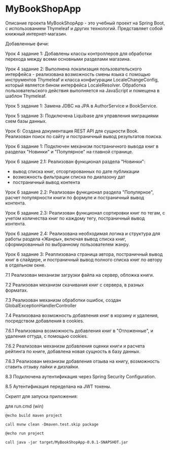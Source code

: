 # MyBookShopApp
Описание проекта
MyBookShopApp - это учебный проект на Spring Boot, с использованием Thymeleaf и других технологий. Представляет собой книжный интернет-магазин.

Добавленные фичи:

Урок 4 задание 1:
Добавлены классы контроллеров для обработки перехода между всеми основными разделами магазина.

Урок 4 задание 2:
Выполнена локализация пользовательского интерфейса - реализована возможность смены языка с помощью инструментов Thymeleaf и класса конфигурации LocaleChangeConfig, который является бином интерфейса LocaleResolver. Обработка пользовательского действия выполняется на JavaScript и помещена в шаблон Thymeleaf.

Урок 5 задание 1:
Замена JDBC на JPA в AuthorService и BookService.

Урок 5 задание 3:
Подключена Liquibase для управления миграциями схем базы данных.

Урок 6:
Создана документация REST API для сущности Book. 
Реализован поиск по сайту и постраничный вывод результатов поиска.

Урок 6 задание 1:
Подключен механизм постраничного вывода книг в разделах "Новинки" и "Популярное" на главной странице.

Урок 6 задание 2.1:
Реализован функционал раздела "Новинки": 
- вывод списка книг, отсортированных по дате публикации
- возможность фильтрации списка по диапазону дат
- постраничный вывод контента

Урок 6 задание 2.2:
Реализован функционал раздела "Популярное", расчет популярности книги по формуле и постраничный вывод контента.

Урок 6 задание 2.3:
Реализован функционал сортировки книг по тегам, с учетом количества книг по каждому тегу, постраничный вывод контента.

Урок 6 задание 2.4:
Реализована необходимая логика и структура для работы раздела «Жанры», включая вывод списка книг, сформированный по выбранному пользователем жанру. 

Урок 6 задание 3:
Реаплизована страница автора, постраничный вывод книг в слайдере, и постраничный вывод полного списка книг по автору в отдельном окне.

7.1 Реализован механизм загрузки файла на сервер, обложка книги.

7.2 Реализован механизм скачивания книг с сервера, в разных форматах.

7.3 Реализован механизм обработки ошибок, создан GlobalExceptionHandlerController

7.4 Реализована возможность добавления книг в корзину и удаления, посредством добавления в cookies.

7.6.1 Реализована возможность добавления книг в "Отложенные", и удаления оттуда, с помощью cookies.

7.6.2 Реализован механизм добавления оценки книги и расчета рейтинга по книге, добавлена новая сущность в базу данных.

7.6.3 Реализован механизм добавления отзыва на книгу, возможность ставить отзыву лайки и дизлайки.

8.3 Подключена аутентификация через Spring Security Configuration.

8.5 Аутентификация переделана на JWT токены.



Скрипт для запуска приложения:

для run.cmd (win)

`@echo build maven project`

`call mvnw clean -Dmaven.test.skip package`

`@echo run project`

`call java -jar target/MyBookShopApp-0.0.1-SNAPSHOT.jar`

